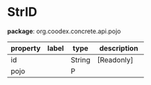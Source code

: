 # StrID

**package**: org.coodex.concrete.api.pojo

| property | label | type  | description |
| -------- | ---- | ---- | ----------- |
| id |  | String | [Readonly]　 | 
| pojo |  | P | 　 | 


